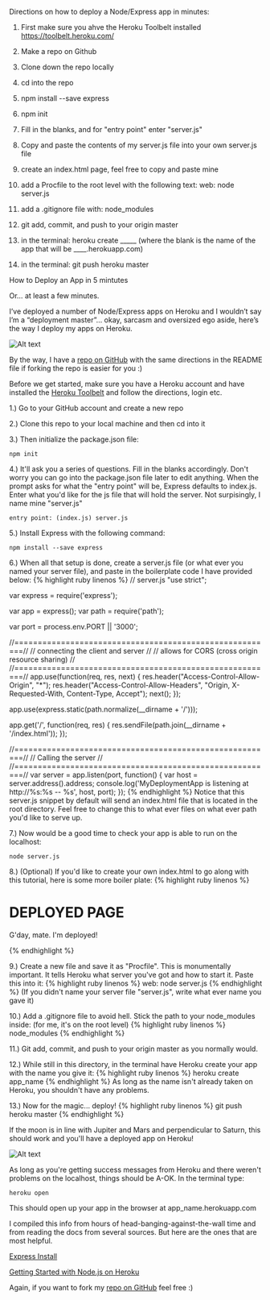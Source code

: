 Directions on how to deploy a Node/Express app in minutes:

1. First make sure you ahve the Heroku Toolbelt installed https://toolbelt.heroku.com/

2. Make a repo on Github

3. Clone down the repo locally

4. cd into the repo

5. npm install --save express

6. npm init

7. Fill in the blanks, and for "entry point" enter "server.js"

8. Copy and paste the contents of my server.js file into your own server.js file

9. create an index.html page, feel free to copy and paste mine

10. add a Procfile to the root level with the following text: web: node server.js

11. add a .gitignore file with: node_modules

12. git add, commit, and push to your origin master

13. in the terminal: heroku create _____ (where the blank is the name of the app that will be ____.herokuapp.com)

14. in the terminal: git push heroku master












How to Deploy an App in 5 mintutes


Or… at least a few minutes.

I’ve deployed a number of Node/Express apps on Heroku and I wouldn’t say I’m a “deployment master”… okay, sarcasm and oversized ego aside, here’s the way I deploy my apps on Heroku.

![Alt text](http://4.bp.blogspot.com/-jvcXGFDkMKw/U9thoH8I-wI/AAAAAAAADeU/iadUMCAHedQ/s1600/2b59a8ba44be0879ae832b60fe9284d0fa.png)

By the way, I have a [repo on GitHub](https://github.com/veeweeherman/testdeploy) with the same directions in the README file if forking the repo is easier for you :)

Before we get started, make sure you have a Heroku account and have installed the [Heroku Toolbelt](https://toolbelt.Heroku.com/) and follow the directions, login etc.

1.) Go to your GitHub account and create a new repo

2.) Clone this repo to your local machine and then cd into it

3.) Then initialize the package.json file:

```
npm init
```

4.) It'll ask you a series of questions. Fill in the blanks accordingly. Don't worry you can go into the package.json file later to edit anything. When the prompt asks for what the "entry point" will be, Express defaults to index.js. Enter what you'd like for the js file that will hold the server. Not surpisingly, I name mine "server.js"

```
entry point: (index.js) server.js
```

5.) Install Express with the following command: 

```
npm install --save express
```

6.) When all that setup is done, create a server.js file (or what ever you named your server file), and paste in the boilerplate code I have provided below:
{% highlight ruby linenos %}
// server.js
"use strict";

var express = require('express');

var app = express();
var path = require('path');


var port = process.env.PORT || '3000';

//========================================================//
//   connecting the client and server                     //
//   allows for CORS (cross origin resource sharing)      //
//========================================================//
app.use(function(req, res, next) {
  res.header("Access-Control-Allow-Origin", "*");
  res.header("Access-Control-Allow-Headers", "Origin, X-Requested-With, Content-Type, Accept");
  next();
});

app.use(express.static(path.normalize(__dirname + '/')));

app.get('/', function(req, res) {
    res.sendFile(path.join(__dirname + '/index.html'));
});

//========================================================//
//   Calling the server                                   //
//========================================================//
var server = app.listen(port, function() {
  var host = server.address().address;
  console.log('MyDeploymentApp is listening at http://%s:%s -- %s', host, port);
});
{% endhighlight %}
Notice that this server.js snippet by default will send an index.html file that is located in the root directory. Feel free to change this to what ever files on what ever path you'd like to serve up.

7.) Now would be a good time to check your app is able to run on the localhost:

```
node server.js
```

8.) (Optional) If you'd like to create your own index.html to go along with this tutorial, here is some more boiler plate:
{% highlight ruby linenos %}
<!DOCTYPE html >
<html>
  <head>
    <title>My Deployed App</title>
  </head>
  <body>
    <h1>DEPLOYED PAGE</h1>
      <p>G'day, mate. I'm deployed!</p>
  </body>
</html>
{% endhighlight %}

9.) Create a new file and save it as "Procfile". This is monumentally important. It tells Heroku what server you've got and how to start it. Paste this into it:
{% highlight ruby linenos %}
web: node server.js
{% endhighlight %}
(If you didn't name your server file "server.js", write what ever name you gave it)

10.) Add a .gitignore file to avoid hell. Stick the path to your node_modules inside: (for me, it's on the root level)
{% highlight ruby linenos %}
node_modules
{% endhighlight %}

11.) Git add, commit, and push to your origin master as you normally would.

12.) While still in this directory, in the terminal have Heroku create your app with the name you give it:
{% highlight ruby linenos %}
heroku create app_name
{% endhighlight %}
As long as the name isn't already taken on Heroku, you shouldn't have any problems.

13.) Now for the magic... deploy!
{% highlight ruby linenos %}
git push heroku master
{% endhighlight %}

If the moon is in line with Jupiter and Mars and perpendicular to Saturn, this should work and you'll have a deployed app on Heroku!

![Alt text](http://www.gifmambo.com/media/22589_explosion-cat-amazing-omg-reactions.gif)

As long as you're getting success messages from Heroku and there weren't problems on the localhost, things should be A-OK. In the terminal type:

```
heroku open
```
This should open up your app in the browser at app_name.herokuapp.com 

I compiled this info from hours of head-banging-against-the-wall time and from reading the docs from several sources. But here are the ones that are most helpful.

[Express Install](http://expressjs.com/starter/installing.html)

[Getting Started with Node.js on Heroku](https://devcenter.heroku.com/articles/getting-started-with-nodejs#deploy-the-app)

Again, if you want to fork my [repo on GitHub](https://github.com/veeweeherman/testdeploy)  feel free :)